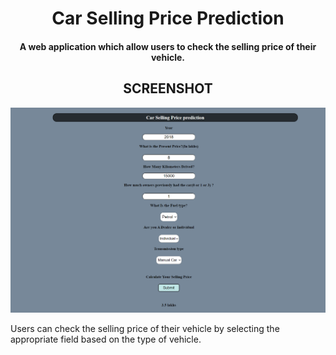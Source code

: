 <h1 align="center" style="">Car Selling Price Prediction</h1>

<h4 align="center">A web application which allow users to check the selling price of their vehicle.</h4>

<h2 align="center">SCREENSHOT</h2>

<img src = "https://github.com/shashwatk472/Car_selling_price_prediction/blob/main/Home%20page.png"></img>

<p>Users can check the selling price of their vehicle by selecting the appropriate field based on the type of vehicle.</p>

